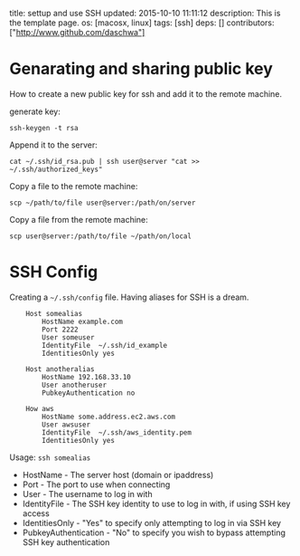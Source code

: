 title: settup and use SSH
updated: 2015-10-10 11:11:12
description: This is the template page.
os: [macosx, linux]
tags: [ssh]
deps: []
contributors: ["http://www.github.com/daschwa"] 

# Genarating and sharing public key

How to create a new public key for ssh and add it to the remote machine.

generate key:
```
ssh-keygen -t rsa
```

Append it to the server: 
```
cat ~/.ssh/id_rsa.pub | ssh user@server "cat >> ~/.ssh/authorized_keys"
```

Copy a file to the remote machine:
```
scp ~/path/to/file user@server:/path/on/server
```

Copy a file from the remote machine:
```
scp user@server:/path/to/file ~/path/on/local
```

# SSH Config

Creating a `~/.ssh/config` file. Having aliases for SSH is a dream.
```
    Host somealias
        HostName example.com
        Port 2222
        User someuser
        IdentityFile  ~/.ssh/id_example
        IdentitiesOnly yes

    Host anotheralias
        HostName 192.168.33.10
        User anotheruser
        PubkeyAuthentication no

    How aws
        HostName some.address.ec2.aws.com
        User awsuser
        IdentityFile  ~/.ssh/aws_identity.pem
        IdentitiesOnly yes
```

Usage: `ssh somealias`
        
- HostName - The server host (domain or ipaddress)
- Port - The port to use when connecting
- User - The username to log in with
- IdentityFile - The SSH key identity to use to log in with, if using SSH key access
- IdentitiesOnly - "Yes" to specify only attempting to log in via SSH key
- PubkeyAuthentication - "No" to specify you wish to bypass attempting SSH key authentication